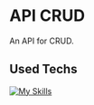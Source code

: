 # API CRUD
An API for CRUD.

## Used Techs
[![My Skills](https://skillicons.dev/icons?i=js,nodejs,vscode,github,git,postman)](https://skillicons.dev)
 
